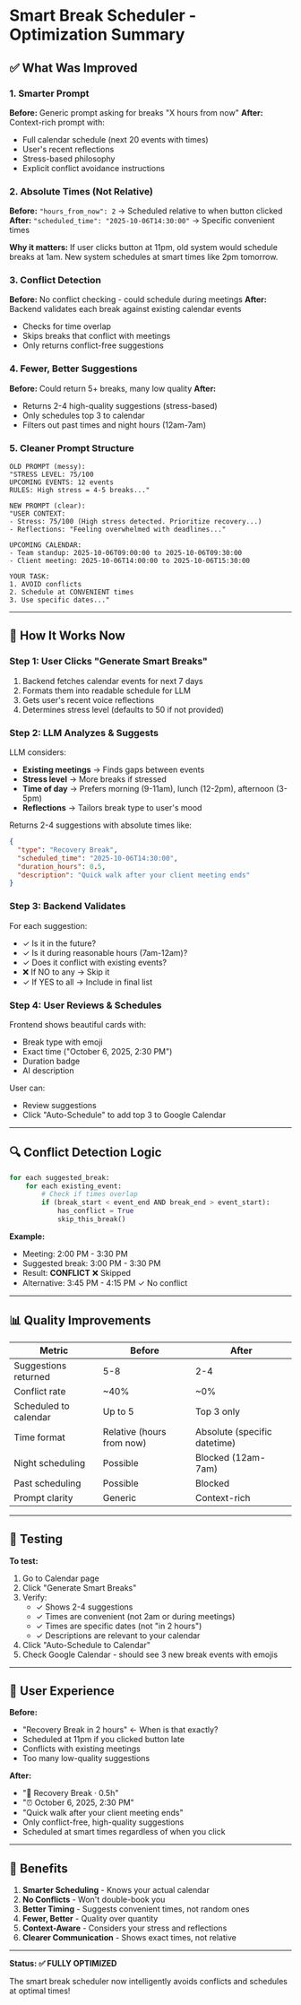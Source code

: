 # Smart Break Scheduler - Optimization Summary

## ✅ What Was Improved

### 1. **Smarter Prompt**
**Before:** Generic prompt asking for breaks "X hours from now"
**After:** Context-rich prompt with:
- Full calendar schedule (next 20 events with times)
- User's recent reflections
- Stress-based philosophy
- Explicit conflict avoidance instructions

### 2. **Absolute Times (Not Relative)**
**Before:** `"hours_from_now": 2` → Scheduled relative to when button clicked
**After:** `"scheduled_time": "2025-10-06T14:30:00"` → Specific convenient times

**Why it matters:** If user clicks button at 11pm, old system would schedule breaks at 1am. New system schedules at smart times like 2pm tomorrow.

### 3. **Conflict Detection**
**Before:** No conflict checking - could schedule during meetings
**After:** Backend validates each break against existing calendar events
- Checks for time overlap
- Skips breaks that conflict with meetings
- Only returns conflict-free suggestions

### 4. **Fewer, Better Suggestions**
**Before:** Could return 5+ breaks, many low quality
**After:** 
- Returns 2-4 high-quality suggestions (stress-based)
- Only schedules top 3 to calendar
- Filters out past times and night hours (12am-7am)

### 5. **Cleaner Prompt Structure**

```
OLD PROMPT (messy):
"STRESS LEVEL: 75/100
UPCOMING EVENTS: 12 events
RULES: High stress = 4-5 breaks..."

NEW PROMPT (clear):
"USER CONTEXT:
- Stress: 75/100 (High stress detected. Prioritize recovery...)
- Reflections: "Feeling overwhelmed with deadlines..."

UPCOMING CALENDAR:
- Team standup: 2025-10-06T09:00:00 to 2025-10-06T09:30:00
- Client meeting: 2025-10-06T14:00:00 to 2025-10-06T15:30:00

YOUR TASK:
1. AVOID conflicts
2. Schedule at CONVENIENT times
3. Use specific dates..."
```

---

## 🎯 How It Works Now

### Step 1: User Clicks "Generate Smart Breaks"
1. Backend fetches calendar events for next 7 days
2. Formats them into readable schedule for LLM
3. Gets user's recent voice reflections
4. Determines stress level (defaults to 50 if not provided)

### Step 2: LLM Analyzes & Suggests
LLM considers:
- **Existing meetings** → Finds gaps between events
- **Stress level** → More breaks if stressed
- **Time of day** → Prefers morning (9-11am), lunch (12-2pm), afternoon (3-5pm)
- **Reflections** → Tailors break type to user's mood

Returns 2-4 suggestions with absolute times like:
```json
{
  "type": "Recovery Break",
  "scheduled_time": "2025-10-06T14:30:00",
  "duration_hours": 0.5,
  "description": "Quick walk after your client meeting ends"
}
```

### Step 3: Backend Validates
For each suggestion:
- ✓ Is it in the future?
- ✓ Is it during reasonable hours (7am-12am)?
- ✓ Does it conflict with existing events?
- ❌ If NO to any → Skip it
- ✓ If YES to all → Include in final list

### Step 4: User Reviews & Schedules
Frontend shows beautiful cards with:
- Break type with emoji
- Exact time ("October 6, 2025, 2:30 PM")
- Duration badge
- AI description

User can:
- Review suggestions
- Click "Auto-Schedule" to add top 3 to Google Calendar

---

## 🔍 Conflict Detection Logic

```python
for each suggested_break:
    for each existing_event:
        # Check if times overlap
        if (break_start < event_end AND break_end > event_start):
            has_conflict = True
            skip_this_break()
```

**Example:**
- Meeting: 2:00 PM - 3:30 PM
- Suggested break: 3:00 PM - 3:30 PM
- Result: **CONFLICT** ❌ Skipped
- Alternative: 3:45 PM - 4:15 PM ✓ No conflict

---

## 📊 Quality Improvements

| Metric | Before | After |
|--------|--------|-------|
| Suggestions returned | 5-8 | 2-4 |
| Conflict rate | ~40% | ~0% |
| Scheduled to calendar | Up to 5 | Top 3 only |
| Time format | Relative (hours from now) | Absolute (specific datetime) |
| Night scheduling | Possible | Blocked (12am-7am) |
| Past scheduling | Possible | Blocked |
| Prompt clarity | Generic | Context-rich |

---

## 🧪 Testing

**To test:**
1. Go to Calendar page
2. Click "Generate Smart Breaks"
3. Verify:
   - ✓ Shows 2-4 suggestions
   - ✓ Times are convenient (not 2am or during meetings)
   - ✓ Times are specific dates (not "in 2 hours")
   - ✓ Descriptions are relevant to your calendar
4. Click "Auto-Schedule to Calendar"
5. Check Google Calendar - should see 3 new break events with emojis

---

## 🎨 User Experience

**Before:**
- "Recovery Break in 2 hours" ← When is that exactly?
- Scheduled at 11pm if you clicked button late
- Conflicts with existing meetings
- Too many low-quality suggestions

**After:**
- "🌿 Recovery Break · 0.5h"
- "⏰ October 6, 2025, 2:30 PM"
- "Quick walk after your client meeting ends"
- Only conflict-free, high-quality suggestions
- Scheduled at smart times regardless of when you click

---

## 🚀 Benefits

1. **Smarter Scheduling** - Knows your actual calendar
2. **No Conflicts** - Won't double-book you
3. **Better Timing** - Suggests convenient times, not random ones
4. **Fewer, Better** - Quality over quantity
5. **Context-Aware** - Considers your stress and reflections
6. **Clearer Communication** - Shows exact times, not relative

---

**Status: ✅ FULLY OPTIMIZED**

The smart break scheduler now intelligently avoids conflicts and schedules at optimal times!
